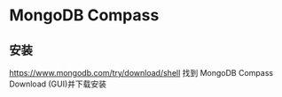 # MongoDB Compass

## 安装

https://www.mongodb.com/try/download/shell
找到 MongoDB Compass Download (GUI)并下载安装
